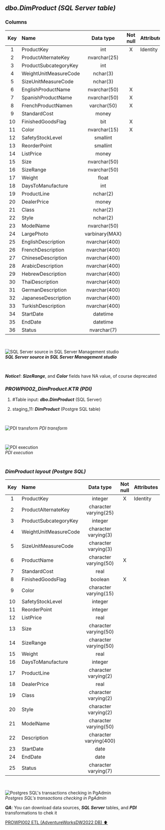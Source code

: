 ## **_dbo.DimProduct (SQL Server table)_**  

### Columns  

| Key	| Name                     | Data type     | Not null | Attributes | References                | Description |
| :-: | :----------------------- | :-----------: | :------: | :--------- | :------------------------ | :-----------|
| 1   | ProductKey               | int           | X        | Identity   |                           | PK          |
| 2   | ProductAlternateKey      | nvarchar(25)  |          |            |                           |             |
| 3   | ProductSubcategoryKey    | int           |          |            | dbo.DimProductSubcategory | FK          |
| 4   | WeightUnitMeasureCode    | nchar(3)      |          |            |                           |             |
| 5   | SizeUnitMeasureCode      | nchar(3)      |          |            |                           |             |
| 6   | EnglishProductName       | nvarchar(50)  | X        |            |                           | ProductName |
| 7   | SpanishProductName       | nvarchar(50)  | X        |            |                           | deprecated  |
| 8   | FrenchProductNamen       | varchar(50)   | X        |            |                           | deprecated  |
| 9   | StandardCost             | money         |          |            |                           |             |
| 10  | FinishedGoodsFlag        | bit           | X        |            |                           |             |
| 11  | Color                    | nvarchar(15)  | X        |            |                           |             |
| 12  | SafetyStockLevel         | smallint      |          |            |                           |             |
| 13  | ReorderPoint             | smallint      |          |            |                           |             |
| 14  | ListPrice                | money         |          |            |                           |             |
| 15  | Size                     | nvarchar(50)  |          |            |                           |             |
| 16  | SizeRange                | nvarchar(50)  |          |            |                           |             |
| 17  | Weight                   | float         |          |            |                           |             |
| 18  | DaysToManufacture        | int           |          |            |                           |             |
| 19  | ProductLine              | nchar(2)      |          |            |                           |             |
| 20  | DealerPrice              | money         |          |            |                           |             |
| 21  | Class                    | nchar(2)      |          |            |                           |             |
| 22  | Style                    | nchar(2)      |          |            |                           |             |
| 23  | ModelName                | nvarchar(50)  |          |            |                           |             |
| 24  | LargePhoto               | varbinary(MAX)|          |            |                           | deprecated  |
| 25  | EnglishDescription       | nvarchar(400) |          |            |                           | Description |
| 26  | FrenchDescription        | nvarchar(400) |          |            |                           | deprecated  |			
| 27  | ChineseDescription       | nvarchar(400) |          |            |                           | deprecated  |
| 28  | ArabicDescription        | nvarchar(400) |          |            |                           | deprecated  |		
| 29  | HebrewDescription        | nvarchar(400) |          |            |                           | deprecated  |
| 30  | ThaiDescription          | nvarchar(400) |          |            |                           | deprecated  |				
| 31  | GermanDescription        | nvarchar(400) |          |            |                           | deprecated  |		
| 32  | JapaneseDescription      | nvarchar(400) |          |            |                           | deprecated  |		
| 33  | TurkishDescription       | nvarchar(400) |          |            |                           | deprecated  |
| 34  | StartDate                | datetime      |          |            |                           |             |
| 35  | EndDate                  | datetime      |          |            |                           |             |
| 36  | Status                   | nvarchar(7)   |          |            |                           |             |

   <p><br></p>  

![SQL Server source in SQL Server Management studio](https://i.imgur.com/x7cgtyT.png)  
**_SQL Server source in SQL Server Management studio_**  

   <p><br></p>  

**_Notice!_**: **_SizeRange_**, and **_Color_** fields have NA value, of course deprecated  

### **_PROWPI002\_DimProduct.KTR (PDI)_**   
1. #Table input: **_dbo.DimProduct_** (SQL Server)  
2. staging_11: **_DimProduct_** (Postgre SQL table)
 
   <p><br></p>  

  ![PDI transform](https://i.imgur.com/rp8gt5P.png) 
  _PDI transform_  

  <p><br></p>  

  ![PDI execution](https://i.imgur.com/xOzKVjn.png)  
  _PDI execution_ 

### **_<p><br>DimProduct layout (Postgre SQL)</p>_**  

| Key	| Name                     | Data type             | Not null | Attributes | References                | Description |
| :-: | :----------------------- | :-------------------: | :------: | :--------- | :------------------------ | :-----------|
| 1   | ProductKey               | integer               | X        | Identity   |                           | PK          |
| 2   | ProductAlternateKey      | character varying(25) |          |            |                           |             |
| 3   | ProductSubcategoryKey    | integer               |          |            | dbo.DimProductSubcategory | FK          |
| 4   | WeightUnitMeasureCode    | character varying(3)  |          |            |                           |             |
| 5   | SizeUnitMeasureCode      | character varying(3)  |          |            |                           |             |
| 6   | ProductName              | character varying(50) | X        |            |                           |             |
| 7   | StandardCost             | real                  |          |            |                           |             |
| 8   | FinishedGoodsFlag        | boolean               | X        |            |                           |             |
| 9   | Color                    | character varying(15) |          |            |                           |             |
| 10  | SafetyStockLevel         | integer               |          |            |                           |             |
| 11  | ReorderPoint             | integer               |          |            |                           |             |
| 12  | ListPrice                | real                  |          |            |                           |             |
| 13  | Size                     | character varying(50) |          |            |                           |             |
| 14  | SizeRange                | character varying(50) |          |            |                           |             |
| 15  | Weight                   | real                  |          |            |                           |             |
| 16  | DaysToManufacture        | integer               |          |            |                           |             |
| 17  | ProductLine              | character varying(2)  |          |            |                           |             |
| 18  | DealerPrice              | real                  |          |            |                           |             |
| 19  | Class                    | character varying(2)  |          |            |                           |             |
| 20  | Style                    | character varying(2)  |          |            |                           |             |
| 21  | ModelName                | character varying(50) |          |            |                           |             |		
| 22  | Description              | character varying(400)|          |            |                           |             |
| 23  | StartDate                | date                  |          |            |                           |             |
| 24  | EndDate                  | date                  |          |            |                           |             |
| 25  | Status                   | character varying(7)  |          |            |                           |             |

   <p><br></p>  
 
  ![Postgres SQL's transactions checking in PgAdmin](https://i.imgur.com/zh8bxLN.png)  
  _Postgres SQL's transactions checking in PgAdmin_  

  **_QA_**: You can download data sources, **_SQL Server_** tables, and **_PDI_** transformations to chek it  

[PROWPI002 ETL (AdventureWorksDW2022 DB) :arrow_up:](prowpi002_etl_adventureworksdw2022_db.md)